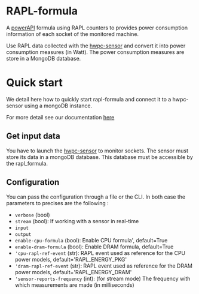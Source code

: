 # RAPL-formula

A [powerAPI](https://github.com/powerapi-ng/powerapi) formula using RAPL
counters to provides power consumption information of each socket of the
monitored machine.

Use RAPL data collected with the
[hwpc-sensor](https://github.com/powerapi-ng/hwpc-sensor) and convert it into
power consumption measures (in Watt). The power consumption measures are store
in a MongoDB database.

# Quick start

We detail here how to quickly start rapl-formula and connect it to a hwpc-sensor
using a mongoDB instance.

For more detail see our documentation [here](http://powerapi.org)

## Get input data

You have to launch the [hwpc-sensor](https://github.com/powerapi-ng/hwpc-sensor) to
monitor sockets. The sensor must store its data in a mongoDB database. This
database must be accessible by the rapl_formula.

## Configuration

You can pass the configuration through a file or the CLI.
In both case the parameters to precises are the following :

- `verbose` (bool)
- `stream` (bool): If working with a sensor in real-time
- `input`
- `output`
- `enable-cpu-formula` (bool): Enable CPU formula', default=True
- `enable-dram-formula` (bool): Enable DRAM formula, default=True
- `'cpu-rapl-ref-event` (str): RAPL event used as reference for the CPU power models, default='RAPL_ENERGY_PKG'
- `'dram-rapl-ref-event` (str): RAPL event used as reference for the DRAM power models, default='RAPL_ENERGY_DRAM'
- `'sensor-reports-frequency` (int): (for stream mode) The frequency with which measurements are made
  (in milliseconds)
